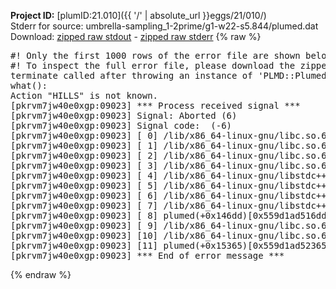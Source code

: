 **Project ID:** [plumID:21.010]({{ '/' | absolute_url }}eggs/21/010/)  
Stderr for source:  umbrella-sampling_1-2prime/g1-w22-s5.844/plumed.dat   
Download: [zipped raw stdout](plumed.dat.plumed.stdout.txt.zip) - [zipped raw stderr](plumed.dat.plumed.stderr.txt.zip) 
{% raw %}
<pre>
#! Only the first 1000 rows of the error file are shown below
#! To inspect the full error file, please download the zipped raw stderr file above
terminate called after throwing an instance of 'PLMD::Plumed::Exception'
what():
Action "HILLS" is not known.
[pkrvm7jw40e0xgp:09023] *** Process received signal ***
[pkrvm7jw40e0xgp:09023] Signal: Aborted (6)
[pkrvm7jw40e0xgp:09023] Signal code:  (-6)
[pkrvm7jw40e0xgp:09023] [ 0] /lib/x86_64-linux-gnu/libc.so.6(+0x45330)[0x7f2ff5a45330]
[pkrvm7jw40e0xgp:09023] [ 1] /lib/x86_64-linux-gnu/libc.so.6(pthread_kill+0x11c)[0x7f2ff5a9eb2c]
[pkrvm7jw40e0xgp:09023] [ 2] /lib/x86_64-linux-gnu/libc.so.6(gsignal+0x1e)[0x7f2ff5a4527e]
[pkrvm7jw40e0xgp:09023] [ 3] /lib/x86_64-linux-gnu/libc.so.6(abort+0xdf)[0x7f2ff5a288ff]
[pkrvm7jw40e0xgp:09023] [ 4] /lib/x86_64-linux-gnu/libstdc++.so.6(+0xa5ff5)[0x7f2ff5ea5ff5]
[pkrvm7jw40e0xgp:09023] [ 5] /lib/x86_64-linux-gnu/libstdc++.so.6(+0xbb0da)[0x7f2ff5ebb0da]
[pkrvm7jw40e0xgp:09023] [ 6] /lib/x86_64-linux-gnu/libstdc++.so.6(_ZSt10unexpectedv+0x0)[0x7f2ff5ea5a55]
[pkrvm7jw40e0xgp:09023] [ 7] /lib/x86_64-linux-gnu/libstdc++.so.6(+0xa5a6f)[0x7f2ff5ea5a6f]
[pkrvm7jw40e0xgp:09023] [ 8] plumed(+0x146dd)[0x559d1ad516dd]
[pkrvm7jw40e0xgp:09023] [ 9] /lib/x86_64-linux-gnu/libc.so.6(+0x2a1ca)[0x7f2ff5a2a1ca]
[pkrvm7jw40e0xgp:09023] [10] /lib/x86_64-linux-gnu/libc.so.6(__libc_start_main+0x8b)[0x7f2ff5a2a28b]
[pkrvm7jw40e0xgp:09023] [11] plumed(+0x15365)[0x559d1ad52365]
[pkrvm7jw40e0xgp:09023] *** End of error message ***
</pre>
{% endraw %}
